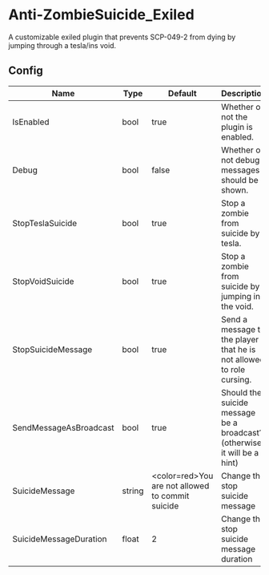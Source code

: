 # Anti-ZombieSuicide_Exiled
A customizable exiled plugin that prevents SCP-049-2 from dying by jumping through a tesla/ins void.

## Config
|Name|Type|Default|Description|
|---|---|---|---|
|IsEnabled|bool|true|Whether or not the plugin is enabled.|
|Debug|bool|false|Whether or not debug messages should be shown.|
|StopTeslaSuicide|bool|true|Stop a zombie from suicide by tesla.|
|StopVoidSuicide|bool|true|Stop a zombie from suicide by jumping in the void.|
|StopSuicideMessage|bool|true|Send a message to the player that he is not allowed to role cursing.|
|SendMessageAsBroadcast|bool|true|Should the suicide message be a broadcast? (otherwise it will be a hint)|
|SuicideMessage|string|<color=red>You are not allowed to commit suicide</color>|Change the stop suicide message|
|SuicideMessageDuration|float|2|Change the stop suicide message duration|
